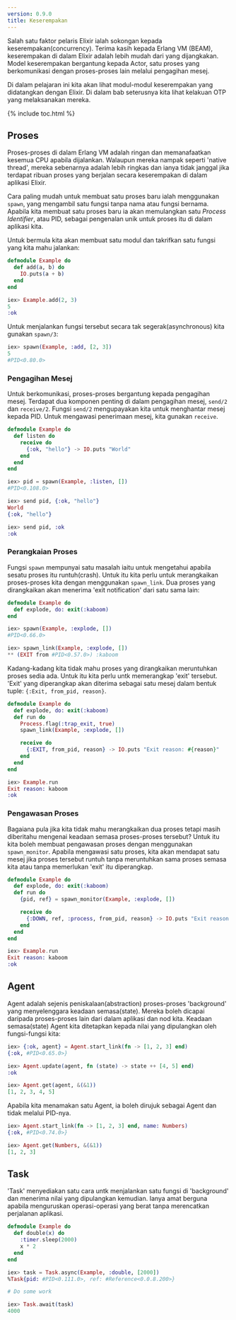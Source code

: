```yaml
---
version: 0.9.0
title: Keserempakan
---
```


Salah satu faktor pelaris Elixir ialah sokongan kepada keserempakan(concurrency).  Terima kasih kepada Erlang VM (BEAM), keserempakan di dalam Elixir adalah lebih mudah dari yang dijangkakan.  Model keserempakan bergantung kepada Actor, satu proses yang berkomunikasi dengan proses-proses lain melalui pengagihan mesej.

Di dalam pelajaran ini kita akan lihat modul-modul keserempakan yang didatangkan dengan Elixir.  Di dalam bab seterusnya kita lihat kelakuan OTP yang melaksanakan mereka.

{% include toc.html %}

## Proses

Proses-proses di dalam Erlang VM adalah ringan dan memanafaatkan kesemua CPU apabila dijalankan.  Walaupun mereka nampak seperti 'native thread',  mereka sebenarnya adalah lebih ringkas dan ianya tidak janggal jika terdapat ribuan proses yang berjalan secara keserempakan di dalam aplikasi Elixir.

Cara paling mudah untuk membuat satu proses baru ialah menggunakan `spawn`, yang mengambil satu fungsi tanpa nama atau fungsi bernama.  Apabila kita membuat satu proses baru ia akan memulangkan satu _Process Identifier_, atau PID,  sebagai pengenalan unik untuk proses itu di dalam aplikasi kita.

Untuk bermula kita akan membuat satu modul dan takrifkan satu fungsi yang kita mahu jalankan:

```elixir
defmodule Example do
  def add(a, b) do
    IO.puts(a + b)
  end
end

iex> Example.add(2, 3)
5
:ok
```

Untuk menjalankan fungsi tersebut secara tak segerak(asynchronous) kita gunakan `spawn/3`:

```elixir
iex> spawn(Example, :add, [2, 3])
5
#PID<0.80.0>
```

### Pengagihan Mesej

Untuk berkomunikasi, proses-proses bergantung kepada pengagihan mesej.  Terdapat dua komponen penting di dalam pengagihan mesej, `send/2` dan `receive/2`.  Fungsi `send/2` mengupayakan kita untuk menghantar mesej kepada PID.  Untuk mengawasi penerimaan mesej, kita gunakan `receive`.  

```elixir
defmodule Example do
  def listen do
    receive do
      {:ok, "hello"} -> IO.puts "World"
    end
  end
end

iex> pid = spawn(Example, :listen, [])
#PID<0.108.0>

iex> send pid, {:ok, "hello"}
World
{:ok, "hello"}

iex> send pid, :ok
:ok
```

### Perangkaian Proses

Fungsi `spawn` mempunyai satu masalah iaitu untuk mengetahui apabila sesatu proses itu runtuh(crash).  Untuk itu kita perlu untuk merangkaikan proses-proses kita dengan menggunakan `spawn_link`.  Dua proses yang dirangkaikan akan menerima 'exit notification' dari satu sama lain:

```elixir
defmodule Example do
  def explode, do: exit(:kaboom)
end

iex> spawn(Example, :explode, [])
#PID<0.66.0>

iex> spawn_link(Example, :explode, [])
** (EXIT from #PID<0.57.0>) :kaboom
```

Kadang-kadang kita tidak mahu proses yang dirangkaikan meruntuhkan proses sedia ada.  Untuk itu kita perlu untk memerangkap 'exit' tersebut.  'Exit' yang diperangkap akan diterima sebagai satu mesej dalam bentuk tuple: `{:Exit, from_pid, reason}`.

```elixir
defmodule Example do
  def explode, do: exit(:kaboom)
  def run do
    Process.flag(:trap_exit, true)
    spawn_link(Example, :explode, [])

    receive do
      {:EXIT, from_pid, reason} -> IO.puts "Exit reason: #{reason}"
    end
  end
end

iex> Example.run
Exit reason: kaboom
:ok
```

### Pengawasan Proses

Bagaiana pula jika kita tidak mahu merangkaikan dua proses tetapi masih diberitahu mengenai keadaan semasa proses-proses tersebut?  Untuk itu kita boleh membuat pengawasan proses dengan menggunakan `spawn_monitor`.  Apabila mengawasi satu proses, kita akan mendapat satu mesej jika proses tersebut runtuh tanpa meruntuhkan sama proses semasa kita atau tanpa memerlukan 'exit' itu diperangkap.

```elixir
defmodule Example do
  def explode, do: exit(:kaboom)
  def run do
    {pid, ref} = spawn_monitor(Example, :explode, [])

    receive do
      {:DOWN, ref, :process, from_pid, reason} -> IO.puts "Exit reason: #{reason}"
    end
  end
end

iex> Example.run
Exit reason: kaboom
:ok
```

## Agent

Agent adalah sejenis peniskalaan(abstraction) proses-proses 'background' yang menyelenggara keadaan semasa(state).  Mereka boleh dicapai daripada proses-proses lain dari dalam aplikasi dan nod kita.  Keadaan semasa(state) Agent kita ditetapkan kepada nilai yang dipulangkan oleh fungsi-fungsi kita:  

```elixir
iex> {:ok, agent} = Agent.start_link(fn -> [1, 2, 3] end)
{:ok, #PID<0.65.0>}

iex> Agent.update(agent, fn (state) -> state ++ [4, 5] end)
:ok

iex> Agent.get(agent, &(&1))
[1, 2, 3, 4, 5]
```

Apabila kita menamakan satu Agent, ia boleh dirujuk sebagai Agent dan tidak melalui PID-nya. 

```elixir
iex> Agent.start_link(fn -> [1, 2, 3] end, name: Numbers)
{:ok, #PID<0.74.0>}

iex> Agent.get(Numbers, &(&1))
[1, 2, 3]
```

## Task

'Task' menyediakan satu cara untk menjalankan satu fungsi di 'background' dan menerima nilai yang dipulangkan kemudian.  Ianya amat berguna apabila menguruskan operasi-operasi yang berat tanpa merencatkan perjalanan aplikasi. 

```elixir
defmodule Example do
  def double(x) do
    :timer.sleep(2000)
    x * 2
  end
end

iex> task = Task.async(Example, :double, [2000])
%Task{pid: #PID<0.111.0>, ref: #Reference<0.0.8.200>}

# Do some work

iex> Task.await(task)
4000
```
